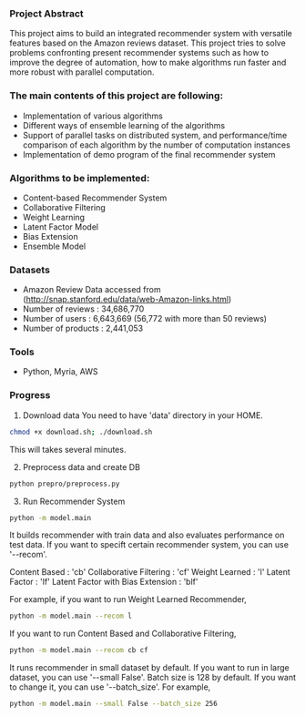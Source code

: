 
 
### Project Abstract
This project aims to build an integrated recommender system with versatile features based on the Amazon reviews dataset. This project tries to solve problems confronting present recommender systems such as how to improve the degree of automation, how to make algorithms run faster and more robust with parallel computation.

### The main contents of this project are following:
- Implementation of various algorithms
- Different ways of ensemble learning of the algorithms
- Support of parallel tasks on distributed system, and performance/time comparison of each algorithm by the number of computation instances
- Implementation of demo program of the final recommender system

### Algorithms to be implemented:
- Content-based Recommender System
- Collaborative Filtering
- Weight Learning
- Latent Factor Model
- Bias Extension
- Ensemble Model 

### Datasets
- Amazon Review Data accessed from (http://snap.stanford.edu/data/web-Amazon-links.html)
- Number of reviews : 34,686,770
- Number of users : 6,643,669 (56,772 with more than 50 reviews)
- Number of products : 2,441,053

### Tools
- Python, Myria, AWS


### Progress

1. Download data
You need to have 'data' directory in your HOME.

```bash
chmod +x download.sh; ./download.sh 
```

This will takes several minutes.

2. Preprocess data and create DB
```bash
python prepro/preprocess.py
```

3. Run Recommender System
```bash
python -m model.main
```
It builds recommender with train data and also evaluates performance on test data. If you want to specift certain recommender system, you can use '--recom'.

Content Based : 'cb'
Collaborative Filtering : 'cf'
Weight Learned : 'l'
Latent Factor : 'lf'
Latent Factor with Bias Extension : 'blf'

For example, if you want to run Weight Learned Recommender,
```bash
python -m model.main --recom l
```
If you want to run Content Based and Collaborative Filtering,
```bash
python -m model.main --recom cb cf
```
It runs recommender in small dataset by default. If you want to run in large dataset, you can use '--small False'. Batch size is 128 by default. If you want to change it, you can use '--batch_size'. For example,
```bash
python -m model.main --small False --batch_size 256
```
